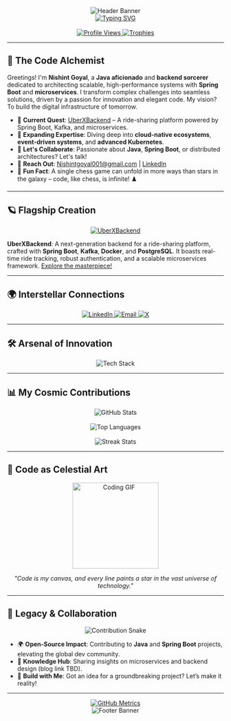 <div align="center">
  <img src="https://capsule-render.vercel.app/api?type=cylinder&color=0:0F172A,100:8B5CF6&height=220§ion=header&text=Nishint%20Goyal&fontSize=80&fontColor=C4B5FD&animation=twinkling&fontAlignY=45&font=Playfair+Display" alt="Header Banner" />
</div>

<div align="center">
  <a href="https://github.com/nishint0001">
    <img src="https://readme-typing-svg.demolab.com?font=Roboto+Mono&size=28&duration=3500&pause=600&color=C4B5FD¢er=true&vCenter=true&width=650&lines=Java+Visionary+%E2%9C%A8;Spring+Boot+Mastermind;Microservices+Architect;Crafting+the+Future+of+Backend" alt="Typing SVG" />
  </a>
</div>

<br>

<div align="center">
  <a href="https://github.com/nishint0001">
    <img src="https://komarev.com/ghpvc/?username=nishint0001&label=Profile%20Views&color=8B5CF6&style=flat-square" alt="Profile Views" />
  </a>
  <a href="https://github.com/ryo-ma/github-profile-trophy">
    <img src="https://github-profile-trophy.vercel.app/?username=nishint0001&theme=dracula&no-frame=true&margin-w=12&margin-h=12&column=7" alt="Trophies" />
  </a>
</div>

---

## 🌌 The Code Alchemist

Greetings! I'm **Nishint Goyal**, a **Java aficionado** and **backend sorcerer** dedicated to architecting scalable, high-performance systems with **Spring Boot** and **microservices**. I transform complex challenges into seamless solutions, driven by a passion for innovation and elegant code. My vision? To build the digital infrastructure of tomorrow.

- 🚀 **Current Quest**: [UberXBackend](https://github.com/Nishint0001/UberXBackend) – A ride-sharing platform powered by Spring Boot, Kafka, and microservices.
- 📖 **Expanding Expertise**: Diving deep into **cloud-native ecosystems**, **event-driven systems**, and **advanced Kubernetes**.
- 💬 **Let's Collaborate**: Passionate about **Java**, **Spring Boot**, or distributed architectures? Let's talk!
- 📧 **Reach Out**: [Nishintgoyal001@gmail.com](mailto:Nishintgoyal001@gmail.com) | [LinkedIn](https://www.linkedin.com/in/nishintgoyal/)
- 🌟 **Fun Fact**: A single chess game can unfold in more ways than stars in the galaxy – code, like chess, is infinite! ♟️

---

## 🪐 Flagship Creation

<div align="center">
  <a href="https://github.com/Nishint0001/UberXBackend">
    <img src="https://github-readme-stats.vercel.app/api/pin/?username=nishint0001&repo=UberXBackend&theme=slateorange&show_owner=true&hide_border=true&bg_color=0F172A&title_color=C4B5FD&text_color=A1A1AA" alt="UberXBackend" />
  </a>
</div>

**UberXBackend**: A next-generation backend for a ride-sharing platform, crafted with **Spring Boot**, **Kafka**, **Docker**, and **PostgreSQL**. It boasts real-time ride tracking, robust authentication, and a scalable microservices framework. [Explore the masterpiece!](https://github.com/Nishint0001/UberXBackend)

---

## 🌍 Interstellar Connections

<div align="center">
  <a href="https://www.linkedin.com/in/nishintgoyal/" target="_blank">
    <img src="https://img.shields.io/badge/LinkedIn-0A66C2?style=flat-square&logo=linkedin&logoColor=white&labelColor=0F172A" alt="LinkedIn" />
  </a>
  <a href="mailto:Nishintgoyal001@gmail.com" target="_blank">
    <img src="https://img.shields.io/badge/Email-D14836?style=flat-square&logo=gmail&logoColor=white&labelColor=0F172A" alt="Email" />
  </a>
  <a href="https://x.com/nishintgoyal" target="_blank">
    <img src="https://img.shields.io/badge/X-000000?style=flat-square&logo=x&logoColor=white&labelColor=0F172A" alt="X" />
  </a>
</div>

---

## 🛠️ Arsenal of Innovation

<div align="center">
  <img src="https://skillicons.dev/icons?i=java,spring,mysql,postgresql,redis,kafka,aws,gcp,docker,git,jenkins,kubernetes,graphql,linux,postman,maven,hibernate&perline=9" alt="Tech Stack" />
</div>

---

## 📊 My Cosmic Contributions

<div align="center">
  <img src="https://github-readme-stats.vercel.app/api?username=nishint0001&show_icons=true&theme=slateorange&hide_border=true&bg_color=0F172A&title_color=C4B5FD&text_color=A1A1AA&icon_color=8B5CF6" alt="GitHub Stats" />
  <br><br>
  <img src="https://github-readme-stats.vercel.app/api/top-langs?username=nishint0001&show_icons=true&theme=slateorange&hide_border=true&layout=compact&bg_color=0F172A&title_color=C4B5FD&text_color=A1A1AA" alt="Top Languages" />
  <br><br>
  <img src="https://github-readme-streak-stats.herokuapp.com/?user=nishint0001&theme=slateorange&hide_border=true&background=0F172A&stroke=C4B5FD&ring=8B5CF6&fire=C4B5FD&currStreakLabel=C4B5FD" alt="Streak Stats" />
</div>

---

## 🎨 Code as Celestial Art

<div align="center">
  <img src="https://media.giphy.com/media/836HiJc7pgzyH5zYLk/giphy.gif" width="200" alt="Coding GIF" />
  <p><i>"Code is my canvas, and every line paints a star in the vast universe of technology."</i></p>
</div>

---

## 🌠 Legacy & Collaboration

<div align="center">
  <img src="https://raw.githubusercontent.com/nishint0001/nishint0001/output/snake.svg" alt="Contribution Snake" />
</div>

- 🌍 **Open-Source Impact**: Contributing to **Java** and **Spring Boot** projects, elevating the global dev community.
- 📝 **Knowledge Hub**: Sharing insights on microservices and backend design (blog link TBD).
- 🤝 **Build with Me**: Got an idea for a groundbreaking project? Let’s make it reality!

---

<div align="center">
  <a href="https://github.com/nishint0001">
    <img src="https://metrics.lecoq.io/nishint0001?template=classic&base=header,activity,community,repositories,metadata&base.indepth=false&base.hireable=false&base.skip=false&config.timezone=UTC" alt="GitHub Metrics" />
  </a>
</div>

<div align="center">
  <img src="https://capsule-render.vercel.app/api?type=cylinder&color=0:0F172A,100:8B5CF6&height=140§ion=footer&animation=twinkling" alt="Footer Banner" />
</div>
